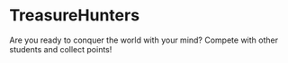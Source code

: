 # TreasureHunters

Are you ready to conquer the world with your mind?
Compete with other students and collect points!
